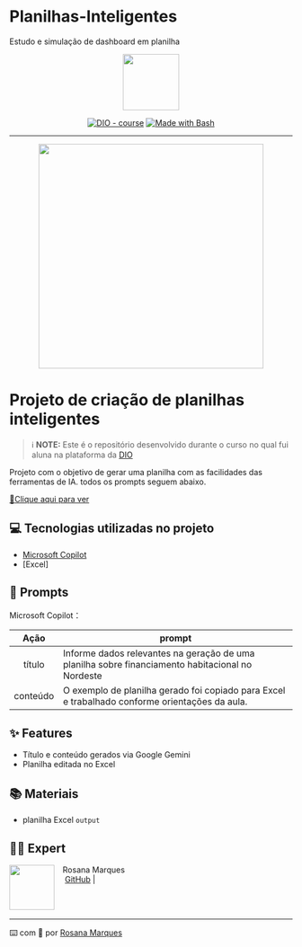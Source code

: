 # Planilhas-Inteligentes
Estudo e simulação de dashboard em planilha
<p align="center">
    <img width="100" src=".github/assets/banner.png">
</p>


<p align="center">
<a href="https://dio.me/"><img src="https://img.shields.io/badge/DIO-Course-28DA77?logo=youtube" alt="DIO - course"></a>
<a href="https://www.gnu.org/software/bash/" title="Go to Bash homepage"><img src="https://img.shields.io/badge/Prompt-Project-blue?logo=gnu-bash&amp;logoColor=white" alt="Made with Bash"></a></p>

-------


<p align="center">
<img 
    src="./assets/Capa Ebook.png"
    width="400"  
/>
</p>

# Projeto de criação de planilhas inteligentes


 > ℹ️ **NOTE:** Este é o repositório desenvolvido durante o curso no qual fui aluna na plataforma da [DIO](https://dio.me)

Projeto com o objetivo de gerar uma planilha com as facilidades das ferramentas de IA. todos os prompts
seguem abaixo.

<a href="https://github.com/RMQS/prompts-for-podcast-generate-by-ia/blob/main/output/DecorCast_%20Design%20de%20Apartamento%20Pr%C3%A1tico%20e%20Charmoso.mp3" title="View PDF now"> 📕Clique aqui para ver </a>

## 💻 Tecnologias utilizadas no projeto

- [Microsoft Copilot](https://copilot.microsoft.com/)
- [Excel]

## 🧠 Prompts


Microsoft Copilot：

|   Ação   | prompt                                                                                                                                                                                                                                                                         |
| :------: | ------------------------------------------------------------------------------------------------------------------------------------------------------------------------------------------------------------------------------------------------------------------------------ |
|  título  | Informe dados relevantes na geração de uma planilha sobre financiamento habitacional no Nordeste                                                        |
| conteúdo | O exemplo de planilha gerado foi copiado para Excel e trabalhado conforme orientações da aula. |



## ✨ Features

- Título e conteúdo gerados via Google Gemini
- Planilha editada no Excel

## 📚 Materiais

- planilha Excel `output`


## 👨‍💻 Expert

<p>
    <img 
      align=left 
      margin=10 
      width=80 
      src="https://img.freepik.com/fotos-gratis/conceito-de-colagem-de-avatar-metaverso_52683-96429.jpg?t=st=1735485954~exp=1735489554~hmac=32829ad525f2c00f1e3c2be89b41e0a46fd8e273c4a34497a55ffd4981bbbdda&w=740"
    />
    <p>&nbsp&nbsp&nbspRosana Marques<br>
    &nbsp&nbsp&nbsp
    <a href="https://github.com/RMQS">
    GitHub</a>&nbsp;|&nbsp;
   
</p>
<br/><br/>
<p>

---

⌨️ com 💛 por [Rosana Marques](https://github.com/RMQS)
